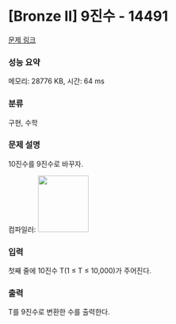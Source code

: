 # [Bronze II] 9진수 - 14491 

[문제 링크](https://www.acmicpc.net/problem/14491) 

### 성능 요약

메모리: 28776 KB, 시간: 64 ms

### 분류

구현, 수학

### 문제 설명

<p>10진수를 9진수로 바꾸자.</p>

<p>컴파일러: <img alt="" src="" style="height:114px; width:102px"></p>

### 입력 

 <p>첫째 줄에 10진수 T(1 ≤ T ≤ 10,000)가 주어진다.</p>

### 출력 

 <p>T를 9진수로 변환한 수를 출력한다.</p>

